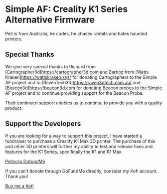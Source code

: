 # Simple AF: Creality K1 Series Alternative Firmware

Pell is from Australia, he codes, he chases rabbits and hates haunted printers.

## Special Thanks

We give very special thanks to Richard from [Cartographer3d]<https://cartographer3d.com> and Zarboz from [Watts Kraken]<https://wattskraken.xyz/> for donating Cartographers to the Simple AF project and to [RavenTech3d]<https://raven3dtech.com.au/> and [Beacon3d]<https://beacon3d.com> for donating Beacon probes to the Simple AF project and to continue providing support for the Beacon Probe.

Their continued support enables us to continue to provide you with a quality product.


## Support the Developers

If you are looking for a way to support this project, I have started a fundraiser to purchase a Creality K1 Max 3D printer. The purchase of this and other 3D printers will further my ability to test and release fixes and features for the K1 Series, specifically the K1 and K1 Max.

[Pellcorp GofundMe](https://gofund.me/2033eedb)

If you can't donate through GoFundMe directly, consider my Kofi account. Thank you!

[Buy me a Kofi](https://ko-fi.com/pellcorp49698)

